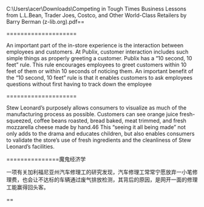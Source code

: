 C:\Users\acer\Downloads\Competing in Tough Times Business Lessons from L.L.Bean, Trader Joes, Costco, and Other World-Class Retailers by Barry Berman (z-lib.org).pdf==

====================

An important part of the in-store experience is the interaction between employees and customers. At Publix, customer interaction includes such simple things as properly greeting a customer. Publix has a “10 second, 10 feet” rule. This rule encourages employees to greet customers within 10 feet of them or within 10 seconds of noticing them. An important benefit of the “10 second, 10 feet” rule is that it enables customers to ask employees questions without first having to track down the employee  

====================

Stew Leonard’s purposely allows consumers to visualize as much of the manufacturing process as possible. Customers can see orange juice fresh-squeezed, coffee beans roasted, bread baked, meat trimmed, and fresh mozzarella cheese made by hand.46 This “seeing it all being made” not only adds to the drama and educates children, but also enables consumers to validate the store’s use of fresh ingredients and the cleanliness of Stew Leonard’s facilities.  

===============魔鬼经济学

一项有关加利福尼亚州汽车修理工的研究发现，汽车修理工常常宁愿放弃一小笔修理费，也会让不达标的车辆通过废气排放检测，其背后的原因，是网开一面的修理工能赢得回头客。

==